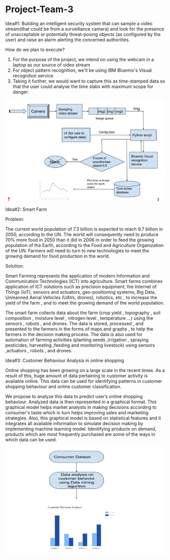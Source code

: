 # Project-Team-3

Idea#1: Building an intelligent security system that can sample a video stream(that could be from a surveillance camera) and look for the presence of unacceptable or potentially threat-posing objects (as configured by the user) and raise an alarm alerting the concerned authorities.

How do we plan to execute?

1. For the purpose of the project, we intend on using the webcam in a laptop as our source of video stream
2. For object pattern recognition, we'll be using IBM Bluemix's Visual recognition service
3. Taking it further, we would want to capture this as time-stamped data so that the user could analyse the time slabs with maximum scope for danger.

![alt tag](https://github.com/SJSU272LabS17/Project-Team-3/blob/master/images/flowdiagram1.png)

Idea#2: Smart Farm

Problem:

The current world population of 7.3 billion is expected to reach 9.7 billion in 2050, according to the UN. The world will consequently need to produce 70% more food in 2050 than it did in 2006 in order to feed the growing population of the Earth, according to the Food and Agriculture Organization of the UN. Farmers will need to turn to new technologies to meet the growing demand for food production in the world.

Solution:

Smart Farming represents the application of modern Information and Communication Technologies (ICT) into  agriculture. Smart farms combines application of ICT solutions such as precision equipment, the Internet of Things (IoT), sensors and actuators, geo-positioning systems, Big Data, Unmanned Aerial Vehicles (UAVs, drones), robotics, etc , to increase the yield of the farm , and to meet the growing demand of the world population.

The smart farm collects data about the farm (crop yield , topography , soil composition , moisture level , nitrogen level , temperature ...)  using the sensors , robots , and drones. The data is stored, processed , and presented to the farmers in the forms of maps and graphs , to help the farmers in the decision making process. The data is also used for automation of farming activities (planting seeds ,irrigation , spraying pesticides, harvesting ,feeding and monitoring livestock)  using sensors ,actuators , robots , and drones. 

Idea#3: Customer Behaviour Analysis in online shopping

Online shopping has been growing on a large scale in the recent times. As a result of this, huge amount of data pertaining to customer activity is available online. This data can be used for identifying patterns in customer shopping behaviour and online customer classification.

We propose to analyze this data to predict user’s online shopping behaviour. Analyzed data is then represented in a graphical format. This graphical model helps market analysts in making decisions according to consumer's taste which in turn helps improving sales and marketing strategies. Also, this graphical model is based on statistical features and it integrates all available information to simulate decision making by implementing machine learning model. Identifying products on demand, products which are most frequently purchased are some of the ways in which data can be used. 

![alt tag](https://github.com/SJSU272LabS17/Project-Team-3/blob/master/images/flowdiagram3.png)
